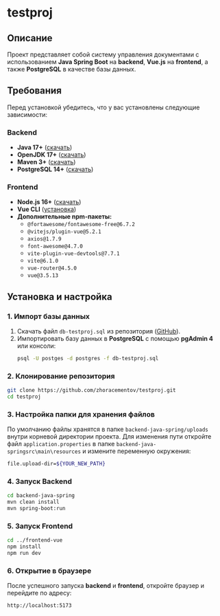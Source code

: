 # testproj

## Описание
Проект представляет собой систему управления документами с использованием **Java Spring Boot** на **backend**, **Vue.js** на **frontend**, а также **PostgreSQL** в качестве базы данных.

## Требования
Перед установкой убедитесь, что у вас установлены следующие зависимости:

### Backend
- **Java 17+** ([скачать](https://www.oracle.com/java/technologies/javase/jdk17-archive-downloads.html))
- **OpenJDK 17+** ([скачать](https://adoptium.net/))
- **Maven 3+** ([скачать](https://maven.apache.org/download.cgi))
- **PostgreSQL 14+** ([скачать](https://www.postgresql.org/download/))

### Frontend
- **Node.js 16+** ([скачать](https://nodejs.org/en))
- **Vue CLI** ([установка](https://v3.ru.vuejs.org/ru/guide/installation.html#cli))
- **Дополнительные npm-пакеты:**
  - `@fortawesome/fontawesome-free@6.7.2`
  - `@vitejs/plugin-vue@5.2.1`
  - `axios@1.7.9`
  - `font-awesome@4.7.0`
  - `vite-plugin-vue-devtools@7.7.1`
  - `vite@6.1.0`
  - `vue-router@4.5.0`
  - `vue@3.5.13`

## Установка и настройка

### 1. Импорт базы данных
1. Скачать файл `db-testproj.sql` из репозитория ([GitHub](https://github.com/zhoracementov/testproj)).
2. Импортировать базу данных в **PostgreSQL** с помощью **pgAdmin 4** или консоли:
   ```sh
   psql -U postges -d postgres -f db-testproj.sql
   ```

### 2. Клонирование репозитория
```sh
git clone https://github.com/zhoracementov/testproj.git
cd testproj
```

### 3. Настройка папки для хранения файлов
По умолчанию файлы хранятся в папке `backend-java-spring/uploads` внутри корневой директории проекта. Для изменения пути откройте файл `application.properties` в папке `backend-java-springsrc\main\resources` и измените переменную окружения:
```sh
file.upload-dir=${YOUR_NEW_PATH}
```

### 4. Запуск Backend
```sh
cd backend-java-spring
mvn clean install
mvn spring-boot:run
```

### 5. Запуск Frontend
```sh
cd ../frontend-vue
npm install
npm run dev
```

### 6. Открытие в браузере
После успешного запуска **backend** и **frontend**, откройте браузер и перейдите по адресу:
```
http://localhost:5173
```
